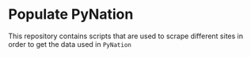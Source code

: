 
# Populate PyNation

This repository contains scripts that are used to scrape
    different sites in order to get the data used in `PyNation`


